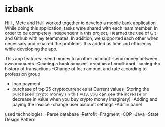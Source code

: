 # izbank

Hi 
I , Mete and Halil worked together to develop a mobile bank application
While doing this application, tasks were shared with each team member.
In order to be completely independent in this project, I learned the use of Git and Github with my teammates.
In addition, we supported each other when necessary and repaired the problems.
this added us time and efficiency while developing the app.

This app features:
-send money to another account
-send money between own accounts
-Creating a bank account
-creation of credit card
-seeing the history of transactions
-Change of loan amount and rate according to profession group
- loan payment
- purchase of top 25 cryptocurrencies at Current values
-Storing the purchased crypto money (in this way, you can see the increase or decrease in value when you buy crypto money imaginary)
-Adding and paying the invoice
-change user account settings
-Admin panel

used technologies:
-Parse database
-Retrofit
-Fragment
-OOP
-Java
-State Design Pattern
